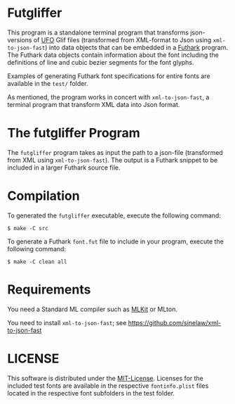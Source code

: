 # Futgliffer

This program is a standalone terminal program that transforms
json-versions of [UFO](http://unifiedfontobject.org/) Glif files
(transformed from XML-format to Json using `xml-to-json-fast`) into
data objects that can be embedded in a
[Futhark](http://futhark-lang.org) program. The Futhark data objects
contain information about the font including the definitions of line
and cubic bezier segments for the font glyphs.

Examples of generating Futhark font specifications for entire fonts
are available in the `test/` folder.

As mentioned, the program works in concert with `xml-to-json-fast`, a
terminal program that transform XML data into Json format.

# The futgliffer Program

The `futgliffer` program takes as input the path to a json-file
(transformed from XML using `xml-to-json-fast`). The output is a
Futhark snippet to be included in a larger Futhark source file.

# Compilation

To generated the `futgliffer` executable, execute the following command:

```
$ make -C src
```

To generate a Futhark `font.fut` file to include in your program,
execute the following command:

```
$ make -C clean all
```

# Requirements

You need a Standard ML compiler such as
[MLKit](http://github.com/melsman/mlkit) or MLton.

You need to install `xml-to-json-fast`; see
https://github.com/sinelaw/xml-to-json-fast

# LICENSE

This software is distributed under the
[MIT-License](LICENSE). Licenses for the included test fonts are
available in the respective `fontinfo.plist` files located in the
respective font subfolders in the test folder.
